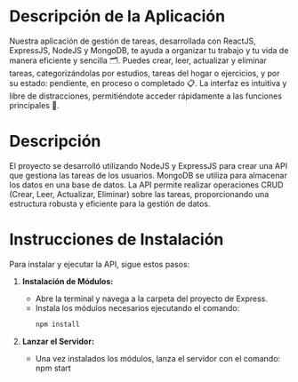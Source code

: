 # Descripción de la Aplicación
Nuestra aplicación de gestión de tareas, desarrollada con ReactJS, ExpressJS, NodeJS y MongoDB, te ayuda a organizar tu trabajo y tu vida de manera eficiente y sencilla 🗂️. 
Puedes crear, leer, actualizar y eliminar tareas, categorizándolas por estudios, tareas del hogar o ejercicios, y por su estado: pendiente, en proceso o completado 📋. 
La interfaz es intuitiva y libre de distracciones, permitiéndote acceder rápidamente a las funciones principales 🚀. 


# Descripción
El proyecto se desarrolló utilizando NodeJS y ExpressJS para crear una API que gestiona las tareas de los usuarios. MongoDB se utiliza para almacenar los datos en una base de datos. 
La API permite realizar operaciones CRUD (Crear, Leer, Actualizar, Eliminar) sobre las tareas, proporcionando una estructura robusta y eficiente para la gestión de datos.

# Instrucciones de Instalación

Para instalar y ejecutar la API, sigue estos pasos:

1. **Instalación de Módulos:**
   - Abre la terminal y navega a la carpeta del proyecto de Express.
   - Instala los módulos necesarios ejecutando el comando:
     ```bash
     npm install
     ```

2. **Lanzar el Servidor:**
   - Una vez instalados los módulos, lanza el servidor con el comando:
     npm start
     
